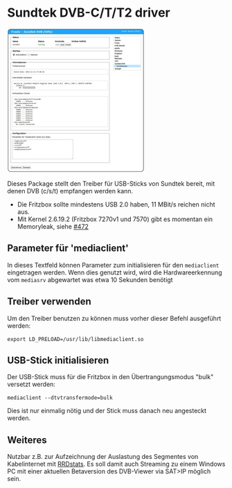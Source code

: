 # Sundtek DVB-C/T/T2 driver

[![Sundtek DVB driver](../../README/screenshots/256_md.jpg)](../../README/screenshots/256.jpg)

Dieses Package stellt den Treiber für USB-Sticks von Sundtek bereit, mit
denen DVB (c/s/t) empfangen werden kann.

 * Die Fritzbox
sollte mindestens USB 2.0 haben, 11 MBit/s reichen nicht aus.
 * Mit Kernel
2.6.19.2 (Fritzbox 7270v1 und 7570) gibt es momentan ein Memoryleak,
siehe
[#472](https://trac.boxmatrix.info/freetz-ng/ticket/472)

Parameter für 'mediaclient'
-----------------------------

In dieses Textfeld können Parameter zum initialisieren für den
`mediaclient` eingetragen werden. Wenn dies genutzt wird, wird die
Hardwareerkennung vom `mediasrv` abgewartet was etwa 10 Sekunden
benötigt

Treiber verwenden
-----------------

Um den Treiber benutzen zu können muss vorher dieser Befehl ausgeführt
werden:

```
export LD_PRELOAD=/usr/lib/libmediaclient.so
```

USB-Stick initialisieren
------------------------

Der USB-Stick muss für die Fritzbox in den Übertrangungsmodus "bulk"
versetzt werden:

```
mediaclient --dtvtransfermode=bulk
```

Dies ist nur einmalig nötig und der Stick muss danach neu angesteckt
werden.

Weiteres
--------

Nutzbar z.B. zur Aufzeichnung der Auslastung des Segmentes von
Kabelinternet mit [RRDstats](rrdstats.html#segment). Es soll
damit auch Streaming zu einem Windows PC mit einer aktuellen Betaversion
des DVB-Viewer via SAT>IP möglich sein.
